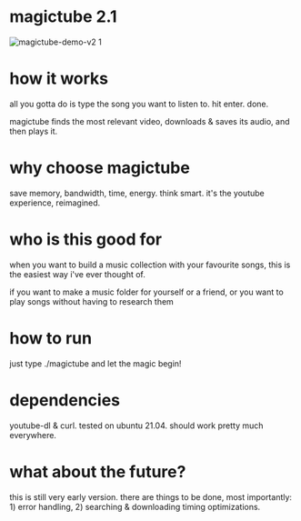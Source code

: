 # magictube 2.1

![magictube-demo-v2 1](https://user-images.githubusercontent.com/26126049/128795673-bade22ab-bab1-415e-acdc-1140bb654532.gif)

# how it works

all you gotta do is type the song you want to listen to. hit enter. done.

magictube finds the most relevant video, downloads & saves its audio, and then plays it.

# why choose magictube

save memory, bandwidth, time, energy. think smart. it's the youtube experience, reimagined.

# who is this good for

when you want to build a music collection with your favourite songs, this is the easiest way i've ever thought of.

if you want to make a music folder for yourself or a friend, or you want to play songs without having to research them

# how to run

just type ./magictube and let the magic begin!

# dependencies

youtube-dl & curl. tested on ubuntu 21.04. should work pretty much everywhere.

# what about the future?

this is still very early version. there are things to be done, most importantly: 1) error handling, 2) searching & downloading timing optimizations.

